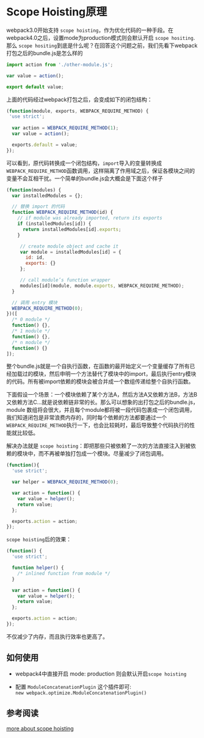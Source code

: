 # Scope Hoisting原理

webpack3.0开始支持 `scope hoisting`，作为优化代码的一种手段。在webpack4.0之后，设置mode为production模式则会默认开启 `scope hositing`.
那么 `scope hositing`到底是什么呢？在回答这个问题之前，我们先看下webpack打包之后的bundle.js是怎么样的

```javascript
import action from './other-module.js';

var value = action();

export default value;
```

上面的代码经过webpack打包之后，会变成如下的闭包结构：

```javascript
(function(module, exports, WEBPACK_REQUIRE_METHOD) {
 'use strict';
  
  var action = WEBPACK_REQUIRE_METHOD(1);
  var value = action();

  exports.default = value;
});
```

可以看到，原代码转换成一个闭包结构，`import`导入的变量转换成 `WEBPACK_REQUIRE_METHOD`函数调用，这样隔离了作用域之后，保证各模块之间的变量不会互相干扰。一个简单的bundle.js会大概会是下面这个样子

```javascript
(function(modules) {
  var installedModules = {};

  // 替换 import 的代码
  function WEBPACK_REQUIRE_METHOD(id) {
    // if module was already imported, return its exports
    if (installedModules[id]) {
      return installedModules[id].exports;
    }

     // create module object and cache it
     var module = installedModules[id] = {
       id: id,
       exports: {}
     };

     // call module’s function wrapper
     modules[id](module, module.exports, WEBPACK_REQUIRE_METHOD);
  }

  // 调用 entry 模块
  WEBPACK_REQUIRE_METHOD(0);
})([
  /* 0 module */
  function() {},
  /* 1 module */
  function() {},
  /* n module */
  function() {}
]);
```

整个bundle.js就是一个自执行函数，在函数的最开始定义一个变量缓存了所有已经加载过的模块，然后申明一个方法替代了模块中的import，最后执行entry模块的代码。所有被import依赖的模块会被合并成一个数组传递给整个自执行函数。

下面假设一个场景：一个模块依赖了某个方法A，然后方法A又依赖方法B，方法B又依赖方法C...就是说依赖链非常的长。那么可以想象的出打包之后的bundle.js，module 数组将会很大，并且每个module都将被一段代码包裹成一个闭包调用，我们知道闭包是非常浪费内存的，同时每个依赖的方法都要通过一个`WEBPACK_REQUIRE_METHOD`执行一下，也会比较耗时，最后导致整个代码执行的性能就比较低。

解决办法就是 `scope hoisting`：即把那些只被依赖了一次的方法直接注入到被依赖的模块中，而不再被单独打包成一个模块。尽量减少了闭包调用。

```javascript
(function(){
  'use strict';

  var helper = WEBPACK_REQUIRE_METHOD(0);

  var action = function() {
    var value = helper();
    return value;
  };

  exports.action = action;
});
```

`scope hoisting`后的效果：

```javascript
(function() {
  'use strict';

  function helper() {
    /* inlined function from module */
  }

  var action = function() {
    var value = helper();
    return value;
  };

  exports.action = action;
});
```

不仅减少了内存，而且执行效率也更高了。

## 如何使用

- webpack4中直接开启 mode: production 则会默认开启`scope hoisting`

- 配置 `ModuleConcatenationPlugin` 这个插件即可:   
`new webpack.optimize.ModuleConcatenationPlugin()`

## 参考阅读

[more about scope hoisting ](https://medium.com/webpack/brief-introduction-to-scope-hoisting-in-webpack-8435084c171f)

